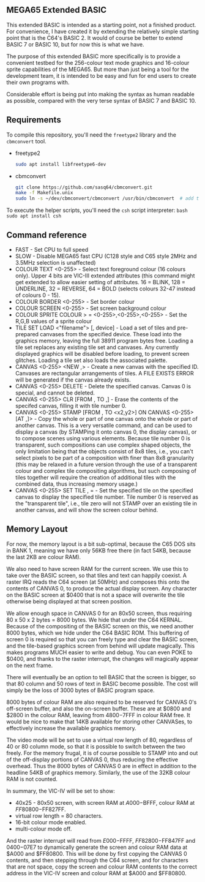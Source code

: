 MEGA65 Extended BASIC
-------------------

This extended BASIC is intended as a starting point, not a finished product.
For convenience, I have created it by extending the relatively simple starting point
that is the C64's BASIC 2.  It would of course be better to extend BASIC 7 or BASIC 10,
but for now this is what we have.

The purpose of this extended BASIC more specifically is to provide a convenient testbed
for the 256-colour text mode graphics and 16-colour sprite capabilities of the MEGA65.
But more than just being a tool for the development team, it is intended to be easy and
fun for end users to create their own programs with.

Considerable effort is being put into making the syntax as human readable as possible,
compared with the very terse syntax of BASIC 7 and BASIC 10.


Requirements
------------

To compile this repository, you'll need the `freetype2` library and the `cbmconvert` tool.
* freetype2
    ```bash
    sudo apt install libfreetype6-dev
    ```
* cbmconvert
    ```bash
    git clone https://github.com/sasq64/cbmconvert.git
    make -f Makefile.unix
    sudo ln -s ~/dev/cbmconvert/cbmconvert /usr/bin/cbmconvert  # add the executable to path
    ```

To execute the helper scripts, you'll need the `csh` script interpreter:
    ```bash
    sudo apt install csh
    ```


Command reference
-----------------

* FAST - Set CPU to full speed
* SLOW - Disable MEGA65 fast CPU (C128 style and C65 style 2MHz and 3.5MHz selection is unaffected)
* COLOUR TEXT <0-255> - Select text foreground colour (16 colours only). Upper 4 bits are VIC-III extended attributes (this command might get extended to allow easier setting of attributes. 16 = BLINK, 128 = UNDERLINE, 32 = REVERSE, 64 = BOLD (selects colours 32-47 instead of colours 0 - 15).
* COLOUR BORDER <0-255> - Set border colour
* COLOUR SCREEN <0-255> - Set screen background colour
* COLOUR SPRITE <sprite number> COLOUR <colour index in sprite>> = <0-255>,<0-255>,<0-255> - Set the R,G,B values of a sprite colour
* TILE SET LOAD <"filename"> [, device] - Load a set of tiles and pre-prepared canvases from the specified device. These load into the graphics memory, leaving the full 38911 program bytes free. Loading a tile set replaces any existing tile set and canvases.  Any currently displayed graphics will be disabled before loading, to prevent screen glitches. Loading a tile set also loads the associated palette.
* CANVAS <0-255> <NEW <width>,<height>> - Create a new canvas with the specified ID. Canvases are rectangular arrangements of tiles. A FILE EXISTS ERROR will be generated if the canvas already exists.
* CANVAS <0-255> DELETE - Delete the specified canvas. Canvas 0 is special, and cannot be deleted.
* CANVAS <0-255> CLR [FROM <x1>,<y1> TO <x2>,<y2>] - Erase the contents of the specifed canvas, filling it with tile number 0.
* CANVAS <0-255> STAMP [FROM <x1>,<y1> TO <x2,y2>] ON CANVAS <0-255> [AT <x>,<y>]> - Copy the whole or part of one canvas onto the whole or part of another canvas.  This is a very versatile command, and can be used to display a canvas (by STAMPing it onto canvas 0, the display canvas), or to compose scenes using various elements. Because tile number 0 is transparent, such compositions can use complex shaped objects, the only limitation being that the objects consist of 8x8 tiles, i.e., you can't select pixels to be part of a composition with finer than 8x8 granularity (this may be relaxed in a future version through the use of a transparent colour and complex tile compositing algorithms, but such composing of tiles together will require the creation of additional tiles with the combined data, thus increasing memory usage.)
* CANVAS <0-255> SET TILE <x>,<y> = <tile number> - Set the specified tile on the specified canvas to display the specified tile number. Tile number 0 is reserved as the "transparent tile", i.e., tile zero will not STAMP over an existing tile in another canvas, and will show the screen colour behind.


Memory Layout
-------------

For now, the memory layout is a bit sub-optimal, because the C65 DOS sits in BANK 1, meaning we have only 56KB free there
(in fact 54KB, because the last 2KB are colour RAM).

We also need to have screen RAM for the current screen.  We use this to take over the BASIC screen, so that tiles and text
can happily coexist.  A raster IRQ reads the C64 screen (at 50MHz) and composes this onto the contents of CANVAS 0, to
produce the actual display screen.  Any character on the BASIC screen at $0400 that is not a space will overwrite the
tile otherwise being displayed at that screen position.

We allow enough space in CANVAS 0 for an 80x50 screen, thus requiring 80 x 50 x 2 bytes = 8000 bytes. We hide that under
the C64 KERNAL.  Because of the compositing of the BASIC screen on this, we need another 8000 bytes, which we hide under
the C64 BASIC ROM.  This buffering of screen 0 is required so that you can freely type and clear the BASIC screen, and
the tile-based graphics screen from behind will update magically.  This makes programs MUCH easier to write and debug.
You can even POKE to $0400, and thanks to the raster interrupt, the changes will magically appear on the next frame.

There will eventually be an option to tell BASIC that the screen is bigger, so that 80 column and 50 rows of text in
BASIC become possible. The cost will simply be the loss of 3000 bytes of BASIC program space.

8000 bytes of colour RAM are also required to be reserved for CANVAS 0's off-screen buffer, and also the on-screen buffer.
These are at $0800 and $2800 in the colour RAM, leaving from $4800-$7FFF in colour RAM free. It would be nice to make that
14KB available for storing other CANVASes, to effectively increase the available graphics memory.

The video mode will be set to use a virtual row length of 80, regardless of 40 or 80 column mode, so that it is possible to
switch between the two freely.  For the memory frugal, it is of course possible to STAMP into and out of the off-display
portions of CANVAS 0, thus reducing the effective overhead.  Thus the 8000 bytes of CANVAS 0 are in effect in addition to
the headline 54KB of graphics memory. Similarly, the use of the 32KB colour RAM is not counted.

In summary, the VIC-IV will be set to show:

* 40x25 - 80x50 screen, with screen RAM at $A000-$BFFF, colour RAM at $FF80800-$FF827FF.
* virtual row length = 80 characters.
* 16-bit colour mode enabled.
* multi-colour mode off.

And the raster interrupt will read from $E000-$FFFF, $FF82800-$FF847FF and $0400-$07E7 to dynamically generate
the screen and colour RAM data at $A000 and $FF80800.  This will be done by first copying the CANVAS 0 contents,
and then stepping through the C64 screen, and for characters that are not space, copy the screen and colour RAM
contents to the correct address in the VIC-IV screen and colour RAM at $A000 and $FF80800.
